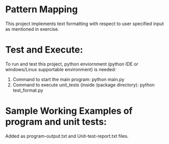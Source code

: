 # Pattern Mapping

This project implements text formatting with respect to user specified input as mentioned in exercise.

# Test and Execute:
To run and test this project, python enviornment (python IDE or windows/Linux supportable environment) is needed:

1. Command to start the main program: python main.py
2. Command to execute unit_tests (inside /package directory): python test_format.py

# Sample Working Examples of program and unit tests:
Added as program-output.txt and Unit-test-report.txt files.
